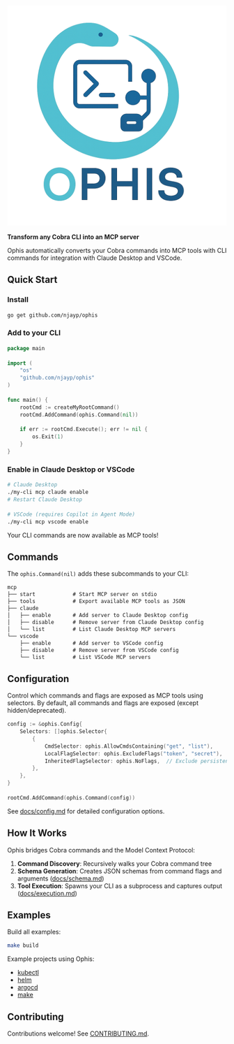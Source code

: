 ![Project Logo](./logo.png)

**Transform any Cobra CLI into an MCP server**

Ophis automatically converts your Cobra commands into MCP tools with CLI commands for integration with Claude Desktop and VSCode.

## Quick Start

### Install

```bash
go get github.com/njayp/ophis
```

### Add to your CLI

```go
package main

import (
    "os"
    "github.com/njayp/ophis"
)

func main() {
    rootCmd := createMyRootCommand()
    rootCmd.AddCommand(ophis.Command(nil))

    if err := rootCmd.Execute(); err != nil {
        os.Exit(1)
    }
}
```

### Enable in Claude Desktop or VSCode

```bash
# Claude Desktop
./my-cli mcp claude enable
# Restart Claude Desktop

# VSCode (requires Copilot in Agent Mode)
./my-cli mcp vscode enable
```

Your CLI commands are now available as MCP tools!

## Commands

The `ophis.Command(nil)` adds these subcommands to your CLI:

```
mcp
├── start            # Start MCP server on stdio
├── tools            # Export available MCP tools as JSON
├── claude
│   ├── enable       # Add server to Claude Desktop config
│   ├── disable      # Remove server from Claude Desktop config
│   └── list         # List Claude Desktop MCP servers
└── vscode
    ├── enable       # Add server to VSCode config
    ├── disable      # Remove server from VSCode config
    └── list         # List VSCode MCP servers
```

## Configuration

Control which commands and flags are exposed as MCP tools using selectors. By default, all commands and flags are exposed (except hidden/deprecated).

```go
config := &ophis.Config{
    Selectors: []ophis.Selector{
        {
            CmdSelector: ophis.AllowCmdsContaining("get", "list"),
            LocalFlagSelector: ophis.ExcludeFlags("token", "secret"),
            InheritedFlagSelector: ophis.NoFlags,  // Exclude persistent flags
        },
    },
}

rootCmd.AddCommand(ophis.Command(config))
```

See [docs/config.md](docs/config.md) for detailed configuration options.

## How It Works

Ophis bridges Cobra commands and the Model Context Protocol:

1. **Command Discovery**: Recursively walks your Cobra command tree
2. **Schema Generation**: Creates JSON schemas from command flags and arguments ([docs/schema.md](docs/schema.md))
3. **Tool Execution**: Spawns your CLI as a subprocess and captures output ([docs/execution.md](docs/execution.md))

## Examples

Build all examples:

```bash
make build
```

Example projects using Ophis:

- [kubectl](./examples/kubectl/)
- [helm](./examples/helm/)
- [argocd](./examples/argocd/)
- [make](./examples/make/)

## Contributing

Contributions welcome! See [CONTRIBUTING.md](CONTRIBUTING.md).

